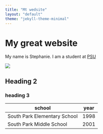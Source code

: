 ```yaml
---
title: "Mt wedsite"
layout: "default"
theme: "jekyll-theme-minimal"
---
```



# My great website

My name is Stephanie. I am a student at [PSU](https://www.psu.edu)

![](https://upload.wikimedia.org/wikipedia/en/thumb/7/77/EricCartman.png/220px-EricCartman.png)
## Heading 2
### heading 3


| school | year |
| -------- | -------- |
| South Park Elementary School | 1998 |
| South Park Middle School | 2001 |
